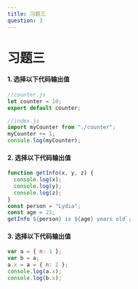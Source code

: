 ```yaml
---
title: 习题三
question: 3
---
```


# 习题三

#### 1. 选择以下代码输出值

```javascript
//counter.js
let counter = 10;
export default counter;
```

```javascript
//index.js
import myCounter from "./counter";
myCounter += 1;
console.log(myCounter);
```

<ClientOnly>
<Exc v-if="$sys" :sort="'first'" key="first"/>
<Exc2 v-else :sort="'first'" key="first"/>
</ClientOnly>

#### 2. 选择以下代码输出值

```javascript
function getInfo(x, y, z) {
  console.log(x);
  console.log(y);
  console.log(z);
}
const person = "Lydia";
const age = 21;
getInfo`${person} is ${age} years old`;
```

<ClientOnly>
<Exc v-if="$sys" :sort="'second'" key="second"/>
<Exc2 v-else :sort="'second'" key="second"/>
</ClientOnly>

#### 3. 选择以下代码输出值

```javascript
var a = { n: 1 };
var b = a;
a.x = a = { n: 2 };
console.log(a.x);
console.log(b.x);
```

<ClientOnly>
<Exc v-if="$sys" :sort="'third'" key="third"/>
<Exc2 v-else :sort="'third'" key="third"/>
</ClientOnly>
